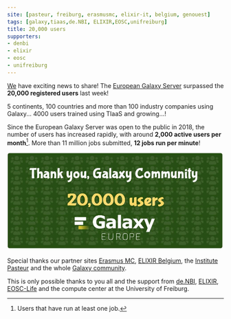 ```yaml
---
site: [pasteur, freiburg, erasmusmc, elixir-it, belgium, genouest]
tags: [galaxy,tiaas,de.NBI, ELIXIR,EOSC,unifreiburg]
title: 20,000 users
supporters:
- denbi
- elixir
- eosc
- unifreiburg
---
```


[We](/freiburg/people) have exciting news to share! The [European Galaxy Server](www.usegalaxy.eu) surpassed the **20,000 registered users** last week! 

5 continents, 100 countries and more than 100 industry companies using Galaxy... 4000 users trained using TIaaS and growing...!

Since the European Galaxy Server was open to the public in 2018, the number of users has increased rapidly, with around **2,000 active users per month**[^footnote]. More than 11 million jobs submitted, **12 jobs run per minute**!

![Thank you](/assets/media/2020-10-21-thankyou_20000users.jpg)


Special thanks our partner sites [Erasmus MC](https://galaxyproject.eu/erasmusmc/), [ELIXIR Belgium](https://galaxyproject.eu/vib/), the [Institute Pasteur](https://galaxyproject.eu/pasteur/) and the whole [Galaxy community](https://galaxyproject.org/community/).

This is only possible thanks to you all and the support from [de.NBI](https://www.denbi.de/), [ELIXIR](http://elixir-europe.org/), [EOSC-Life](https://www.eosc-portal.eu/eosc-life) and the compute center at the University of Freiburg.

[^footnote]: Users that have run at least one job.

